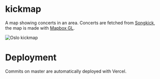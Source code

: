 # kickmap

A map showing concerts in an area. Concerts are fetched from [Songkick](https://www.songkick.com), the map is made with [Mapbox GL](https://www.mapbox.com/).

![Oslo kickmap](https://raw.githubusercontent.com/hanshenrik/kickmap/master/images/kickmap.gif)

# Deployment

Commits on master are automatically deployed with Vercel.
